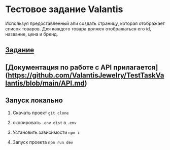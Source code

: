 # Тестовое задание Valantis

Используя предоставленный апи создать страницу, которая отображает список товаров.
Для каждого товара должен отображаться его id, название, цена и бренд.

## [Задание](https://github.com/ValantisJewelry/TestTaskValantis)

## [Документация по работе с API прилагается] (https://github.com/ValantisJewelry/TestTaskValantis/blob/main/API.md)

## Запуск локально

  1. Скачать проект
    ```
    git clone 
    ```

  2.  скопировать `.env.dist` в `.env`

  3. Установить зависимости
    ```
    npm i
    ```

  4. Запуск проекта
    ```
    npm run dev
    ```